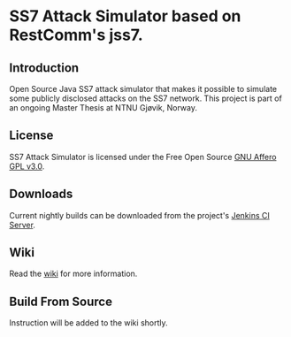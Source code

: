 # SS7 Attack Simulator based on RestComm's jss7.

## Introduction

Open Source Java SS7 attack simulator that makes it possible to simulate some publicly disclosed attacks on the SS7 network.
This project is part of an ongoing Master Thesis at NTNU Gjøvik, Norway.

## License

SS7 Attack Simulator is licensed under the Free Open Source [GNU Affero GPL v3.0](http://www.gnu.org/licenses/agpl-3.0.html).

## Downloads

Current nightly builds can be downloaded from the project's [Jenkins CI Server](https://jensen.ninja/jenkins/).

## Wiki

Read the [wiki](https://github.com/polarking/jss7-attack-simulator/wiki) for more information.

## Build From Source

Instruction will be added to the wiki shortly.

